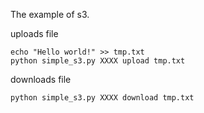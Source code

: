 The example of s3.

uploads file
```
echo "Hello world!" >> tmp.txt
python simple_s3.py XXXX upload tmp.txt
```

downloads file
```
python simple_s3.py XXXX download tmp.txt
```